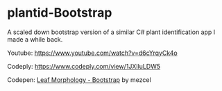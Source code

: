 # plantid-Bootstrap
A scaled down bootstrap version of a similar C# plant identification app I made a while back.

Youtube: https://www.youtube.com/watch?v=d6cYrqyCk4o

Codeply: https://www.codeply.com/view/1JXIluLDW5

Codepen: <a href="https://codepen.io/mezcel/pen/gRrjXP/">Leaf Morphology - Bootstrap</a> by mezcel

